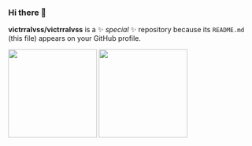 ### Hi there 👋

**victrralvss/victrralvss** is a ✨ _special_ ✨ repository because its `README.md` (this file) appears on your GitHub profile.



<div>
  <img  height="180em" src="https://github-readme-stats.vercel.app/api?username=victrralvss&show_icons=true&theme=codeSTACKr&icon_color=faea5d&border_color=f0794e)](https://github.com/victrralvss/github-readme-stats">
  <img  height="180em" src="https://github-readme-stats.vercel.app/api/top-langs/?username=victrralvss&layout=compact&theme=codeSTACKr&icon_color=faea5d&)](https://github.com/victrralvss/github-readme-stats">
</div>
